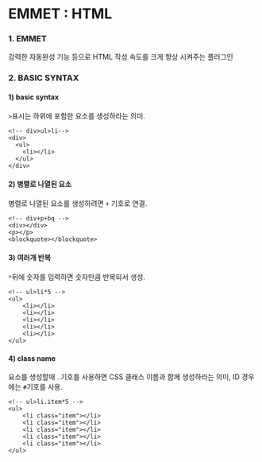 # EMMET : HTML

### 

### 1. EMMET 

 강력한 자동완성 기능 등으로 HTML 작성 속도를 크게 향상 시켜주는 플러그인

### 2. BASIC SYNTAX

#### 1\) basic syntax

`>`표시는 하위에 포함한 요소를 생성하라는 의미.

```markup
<!-- div>ul>li-->
<div>
  <ul>
    <li></li>
  </ul>
</div>
```

#### 2\) 병렬로 나열된 요소

병렬로 나열된 요소를 생성하려면 `+` 기호로 연결.

```markup
<!-- div+p+bq -->
<div></div>
<p></p>
<blockquote></blockquote>
```

#### 3\) 여러개 반복 

`*`뒤에 숫자를 입력하면 숫자만큼 반복되서 생성.

```markup
<!-- ul>li*5 -->
<ul>
    <li></li>
    <li></li>
    <li></li>
    <li></li>
    <li></li>
</ul>
```

#### 4\) class name 

요소를 생성할때 `.`기호를 사용하면  CSS 클래스 이름과 함께 생성하라는 의미, ID 경우에는 `#`기호를 사용.

```markup
<!-- ul>li.item*5 -->
<ul>
    <li class="item"></li>
    <li class="item"></li>
    <li class="item"></li>
    <li class="item"></li>
    <li class="item"></li>
</ul>
```

